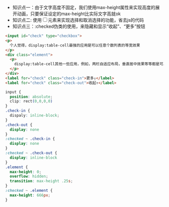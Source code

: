 * 知识点一：由于文字高度不固定，我们使用max-height属性来实现高度的展开动画，只要保证设定的max-height比实际文字高就ok
* 知识点二: 使用<input type="checkbox"/>元素来实现选择和取消选择的功能，省去js的代码
* 知识点三：:checked伪类的使用，来隐藏和显示“收起”、“更多”按钮

```html
<input id="check" type="checkbox">
<p>
  个人觉得，display:table-cell最强的应用是可以任意个数列表的等宽效果
</p>
<div class="element">
  <p>
    display:table-cell其他一些应用，例如，两栏自适应布局，垂直居中效果等等都是可以通过其他技术手段模拟出来        的，但是，根据列表个数自动等宽的效果，其他CSS是很难模拟的，尤其当需要兼容IE8浏览器的时候。
  </p>
</div>
<label for="check" class="check-in">更多↓</label>
<label for="check" class="check-out">收起↑</label>
```

```css
input {
  position: absolute;
  clip: rect(0,0,0,0)
}
.check-in {
  dispaly: inline-block;
}
.check-out {
  display: none
}
:checked ~ .check-in {
  display: none
}
:checked ~ .check-out {
  display: inline-block
}
.element {
  max-height: 0;
  overflow: hidden;
  transition: max-height .25s;
}
:checked ~ .element {
  max-height: 666px;
}
```